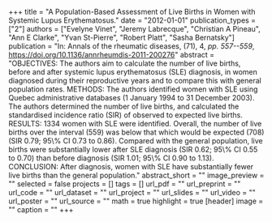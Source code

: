 +++
title = "A Population-Based Assessment of Live Births in Women with Systemic Lupus Erythematosus."
date = "2012-01-01"
publication_types = ["2"]
authors = ["Evelyne Vinet", "Jeremy Labrecque", "Christian A Pineau", "Ann E Clarke", "Yvan St-Pierre", "Robert Platt", "Sasha Bernatsky"]
publication = "In: Annals of the rheumatic diseases, (71), 4, _pp. 557--559_, https://doi.org/10.1136/annrheumdis-2011-200276"
abstract = "OBJECTIVES: The authors aim to calculate the number of live births, before and after systemic lupus erythematosus (SLE) diagnosis, in women diagnosed during their reproductive years and to compare this with general population rates. METHODS: The authors identified women with SLE using Quebec administrative databases (1 January 1994 to 31 December 2003). The authors determined the number of live births, and calculated the standardised incidence ratio (SIR) of observed to expected live births. RESULTS: 1334 women with SLE were identified. Overall, the number of live births over the interval (559) was below that which would be expected (708) (SIR 0.79; 95\\% CI 0.73 to 0.86). Compared with the general population, live births were substantially lower after SLE diagnosis (SIR 0.62; 95\\% CI 0.55 to 0.70) than before diagnosis (SIR 1.01; 95\\% CI 0.90 to 1.13). CONCLUSION: After diagnosis, women with SLE have substantially fewer live births than the general population."
abstract_short = ""
image_preview = ""
selected = false
projects = []
tags = []
url_pdf = ""
url_preprint = ""
url_code = ""
url_dataset = ""
url_project = ""
url_slides = ""
url_video = ""
url_poster = ""
url_source = ""
math = true
highlight = true
[header]
image = ""
caption = ""
+++
